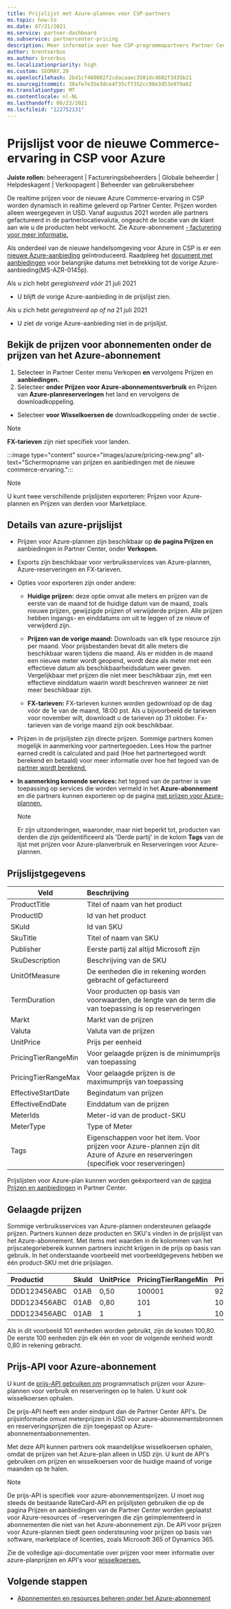 ```yaml
---
title: Prijslijst met Azure-plannen voor CSP-partners
ms.topic: how-to
ms.date: 07/21/2021
ms.service: partner-dashboard
ms.subservice: partnercenter-pricing
description: Meer informatie over hoe CSP-programmapartners Partner Center om de prijslijst voor abonnementen onder het Azure-plan te bekijken.
author: brentserbus
ms.author: brserbus
ms.localizationpriority: high
ms.custom: SEOMAY.20
ms.openlocfilehash: 2bd1cf460002f2cdacaaec3581dc4602f3d35b21
ms.sourcegitcommit: 38afe7e35e3dce4f35cf7352cc98e3d53e979a62
ms.translationtype: MT
ms.contentlocale: nl-NL
ms.lasthandoff: 08/23/2021
ms.locfileid: "122752131"
---
```

# <a name="price-list-for-the-new-commerce-experience-in-csp-for-azure"></a>Prijslijst voor de nieuwe Commerce-ervaring in CSP voor Azure

**Juiste rollen:** beheeragent | Factureringsbeheerders | Globale beheerder | Helpdeskagent | Verkoopagent | Beheerder van gebruikersbeheer

De realtime prijzen voor de nieuwe Azure Commerce-ervaring in CSP worden dynamisch in realtime geleverd op Partner Center. Prijzen worden alleen weergegeven in USD. Vanaf augustus 2021 worden alle partners gefactureerd in de partnerlocatievaluta, ongeacht de locatie van de klant aan wie u de producten hebt verkocht. Zie Azure-abonnement [- facturering voor meer informatie.](azure-plan-billing.md)

Als onderdeel van de nieuwe handelsomgeving voor Azure in CSP is er een [nieuwe Azure-aanbieding](./azure-plan-lp.md) geïntroduceerd. Raadpleeg het [document met aanbiedingen](https://go.microsoft.com/fwlink/p/?linkid=2164140) voor belangrijke datums met betrekking tot de vorige Azure-aanbieding(MS-AZR-0145p).

Als u zich hebt *geregistreerd vóór* 21 juli 2021
- U blijft de vorige Azure-aanbieding in de prijslijst zien.

Als u zich hebt *geregistreerd op of na* 21 juli 2021
- U ziet *de* vorige Azure-aanbieding niet in de prijslijst.

## <a name="see-pricing-for-subscriptions-under-the-azure-plan-pricing"></a>Bekijk de prijzen voor abonnementen onder de prijzen van het Azure-abonnement

1.  Selecteer in Partner Center menu Verkopen **en** vervolgens Prijzen en **aanbiedingen.**
2.  Selecteer **onder Prijzen voor Azure-abonnementsverbruik** en Prijzen van **Azure-planreserveringen** het land en vervolgens de downloadkoppeling.
   - Selecteer **voor Wisselkoersen de** downloadkoppeling onder de sectie .

   > [!NOTE] 
   > **FX-tarieven** zijn niet specifiek voor landen.

   :::image type="content" source="images/azure/pricing-new.png" alt-text="Schermopname van prijzen en aanbiedingen met de nieuwe commerce-ervaring.":::

   > [!NOTE] 
   > U kunt twee verschillende prijslijsten exporteren: Prijzen voor Azure-plannen en Prijzen van derden voor Marketplace.

## <a name="azure-price-list-specifics"></a>Details van azure-prijslijst

- Prijzen voor Azure-plannen zijn beschikbaar op **de pagina Prijzen en** aanbiedingen in Partner Center, onder **Verkopen.**

- Exports zijn beschikbaar voor verbruiksservices van Azure-plannen, Azure-reserveringen en FX-tarieven.

- Opties voor exporteren zijn onder andere:

  - **Huidige prijzen:** deze optie omvat alle meters en prijzen van de eerste van de maand tot de huidige datum van de maand, zoals nieuwe prijzen, gewijzigde prijzen of verwijderde prijzen. Alle prijzen hebben ingangs- en einddatums om uit te leggen of ze nieuw of verwijderd zijn.

  - **Prijzen van de vorige maand:** Downloads van elk type resource zijn per maand. Voor prijsbestanden bevat dit alle meters die beschikbaar waren tijdens die maand. Als er midden in de maand een nieuwe meter wordt geopend, wordt deze als meter met een effectieve datum als beschikbaarheidsdatum weer geven. Vergelijkbaar met prijzen die niet meer beschikbaar zijn, met een effectieve einddatum waarin wordt beschreven wanneer ze niet meer beschikbaar zijn.

  - **FX-tarieven:** FX-tarieven kunnen worden gedownload op de dag vóór de 1e van de maand, 18:00 pst. Als u bijvoorbeeld de tarieven voor november wilt, downloadt u de tarieven op 31 oktober. Fx-tarieven van de vorige maand zijn ook beschikbaar.

- Prijzen in de prijslijsten zijn directe prijzen. Sommige partners komen mogelijk in aanmerking voor partnertegoeden. Lees How the partner earned credit is calculated and paid (Hoe het partnertegoed wordt berekend en betaald) voor meer informatie over hoe het tegoed van de [partner wordt berekend.](partner-earned-credit-explanation.md)

- **In aanmerking komende services:** het tegoed van de partner is van toepassing op services die worden vermeld in het **Azure-abonnement** en die partners kunnen exporteren op de pagina [met prijzen voor Azure-plannen.](https://partner.microsoft.com/commerce/sales)
   > [!NOTE]
   > Er zijn uitzonderingen, waaronder, maar niet beperkt tot, producten van derden die zijn geïdentificeerd als 'Derde partij' in de kolom **Tags** van de lijst met prijzen voor Azure-planverbruik en Reserveringen voor Azure-plannen.

## <a name="price-list-data"></a>Prijslijstgegevens

|**Veld**   |**Beschrijving**   |
|--------------------------|:---------------------------|
|ProductTitle  |Titel of naam van het product|
|ProductID   |Id van het product|
|SKuId|Id van SKU|
|SkuTitle|Titel of naam van SKU|
|Publisher|Eerste partij zal altijd Microsoft zijn|
|SkuDescription|Beschrijving van de SKU|
|UnitOfMeasure|De eenheden die in rekening worden gebracht of gefactureerd|
|TermDuration|Voor producten op basis van voorwaarden, de lengte van de term die van toepassing is op reserveringen|
|Markt|Markt van de prijzen|
|Valuta|Valuta van de prijzen|
|UnitPrice|Prijs per eenheid|
|PricingTierRangeMin|Voor gelaagde prijzen is de minimumprijs van toepassing|
|PricingTierRangeMax|Voor gelaagde prijzen is de maximumprijs van toepassing|
|EffectiveStartDate|Begindatum van prijzen|
|EffectiveEndDate|Einddatum van de prijzen|
|MeterIds|Meter-id van de product-SKU|
|MeterType|Type of Meter|
|Tags|Eigenschappen voor het item. Voor prijzen voor Azure-plannen zijn dit Azure of Azure en reserveringen (specifiek voor reserveringen)|

Prijslijsten voor Azure-plan kunnen worden geëxporteerd van de [pagina Prijzen en aanbiedingen](https://partner.microsoft.com/dashboard/sell/pricingandoffers) in Partner Center.

## <a name="tiered-pricing"></a>Gelaagde prijzen

Sommige verbruiksservices van Azure-plannen ondersteunen gelaagde prijzen. Partners kunnen deze producten en SKU's vinden in de prijslijst van het Azure-abonnement. Met items met waarden in de kolommen van het prijscategoriebereik kunnen partners inzicht krijgen in de prijs op basis van gebruik. In het onderstaande voorbeeld met voorbeeldgegevens hebben we één product-SKU met drie prijslagen.

|**Productid**   |**SkuId**   |**UnitPrice**   |**PricingTierRangeMin**   |**PricingTierRangeMax**   |
|:---------------|:-----------|:---------------|:-------------------------|:-------------------------|
|DDD123456ABC|01AB|0,50|100001|9223372036854780000|
|DDD123456ABC|01AB|0,80|101|100000|
|DDD123456ABC|01AB|1|1|100|

Als in dit voorbeeld 101 eenheden worden gebruikt, zijn de kosten 100,80. De eerste 100 eenheden zijn elk één en voor de volgende eenheid wordt 0,80 in rekening gebracht.

## <a name="pricing-api-for-azure-plan"></a>Prijs-API voor Azure-abonnement

U kunt de [prijs-API gebruiken om](/partner/develop/pricing) programmatisch prijzen voor Azure-plannen voor verbruik en reserveringen op te halen. U kunt ook wisselkoersen ophalen.

De prijs-API heeft een ander eindpunt dan de Partner Center API's. De prijsinformatie omvat meterprijzen in USD voor azure-abonnementsbronnen en reserveringsprijzen die zijn toegepast op Azure-abonnementsabonnementen.

Met deze API kunnen partners ook maandelijkse wisselkoersen ophalen, omdat de prijzen van het Azure-plan alleen in USD zijn. U kunt de API's gebruiken om prijzen en wisselkoersen voor de huidige maand of vorige maanden op te halen.

> [!NOTE]
> De prijs-API is specifiek voor azure-abonnementsprijzen. U moet nog steeds de bestaande RateCard-API en prijslijsten gebruiken die op de pagina Prijzen en aanbiedingen van de Partner Center worden geplaatst voor Azure-resources of -reserveringen die zijn geïmplementeerd in abonnementen die niet van het Azure-abonnement zijn. De API voor prijzen voor Azure-plannen biedt geen ondersteuning voor prijzen op basis van software, marketplace of licenties, zoals Microsoft 365 of Dynamics 365.

Zie de volledige api-documentatie over prijzen voor meer informatie over azure-planprijzen en API's voor [wisselkoersen.](/partner/develop/pricing)

## <a name="next-steps"></a>Volgende stappen

- [Abonnementen en resources beheren onder het Azure-abonnement](azure-plan-manage.md)
